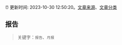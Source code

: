 :alarm_clock: 更新时间: 2023-10-30 12:50:20。[文章来源](/README.md)、[文章分类](/TAGS.md)

## 报告


> 关键字：`报告`、`月报`




